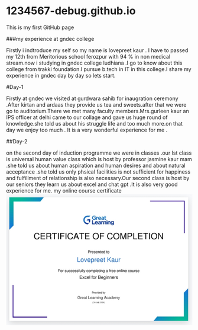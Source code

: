 # 1234567-debug.github.io
This is my first GitHub page

###my experience at gndec college

Firstly i indtroduce my self so my name is lovepreet kaur . I have to passed my 12th from Meritorious school ferozpur with 94 % in non medical stream.now i studying in gndec college ludhiana .I go to know about this college from trakki foundation.I pursue b.tech in IT in this college.I share my experience in gndec day by day so lets start.

#Day-1

Firstly at gndec we visited at gurdwara sahib for inaugration ceremony .After kirtan and ardaas they provide us tea and sweets.after that we were go to auditorium.There we met many faculty members.Mrs.gurleen kaur an IPS officer at delhi came to our collage and gave us huge round of knowledge.she told us about his struggle life and too much more.on that day we enjoy too much . It is a very wonderful experience for me .

##Day-2

on the second day of induction programme we were in classes .our Ist class is universal human value class which is host by professor jasmine kaur mam .she told us about human aspiration and human desires and about natural acceptance .she told us only phsical facilities is not sufficient for happiness and fulfillment of relationship is also necessary.Our second class is host by our seniors they learn us about excel and chat gpt .It is also very good experience for me.
my online course certificate 
![alt my online course certificate](IMG_20240718_015725.jpg)
